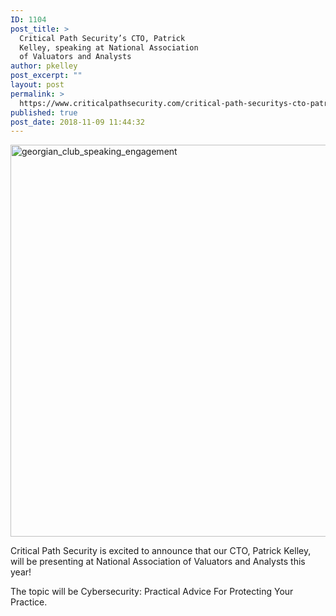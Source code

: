 ```yaml
---
ID: 1104
post_title: >
  Critical Path Security’s CTO, Patrick
  Kelley, speaking at National Association
  of Valuators and Analysts
author: pkelley
post_excerpt: ""
layout: post
permalink: >
  https://www.criticalpathsecurity.com/critical-path-securitys-cto-patrick-kelley-speaking-at-national-association-of-valuators-and-analysts/
published: true
post_date: 2018-11-09 11:44:32
---
```

<img title="georgian_club_speaking_engagement" src="https://www.criticalpathsecurity.com/wp-content/uploads/2018/11/georgian_club_speaking_engagement.png" alt="georgian_club_speaking_engagement" width="1200" height="627" />

Critical Path Security is excited to announce that our CTO, Patrick Kelley, will be presenting at National Association of Valuators and Analysts this year!

The topic will be Cybersecurity: Practical Advice For Protecting Your Practice.